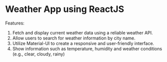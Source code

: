 # Weather App using ReactJS

Features:

1. Fetch and display current weather data using a reliable weather API.
2. Allow users to search for weather information by city name.
3. Utilize Material-UI to create a responsive and user-friendly interface.
4. Show information such as temperature, humidity and weather conditions (e.g., clear, cloudy, rainy)
